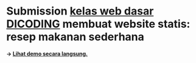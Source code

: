 # Submission [kelas web dasar DICODING](https://www.dicoding.com/academies/123) membuat website statis: resep makanan sederhana

**-> [Lihat demo secara langsung.](https://bekicode.github.io/resep-makanan-statis/)**
